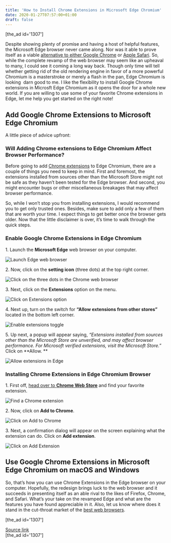 ```yaml
---
title: 'How to Install Chrome Extensions in Microsoft Edge Chromium'
date: 2020-01-27T07:57:00+01:00
draft: false
---
```


\[the\_ad id='1307'\]  
  

  

Despite showing plenty of promise and having a host of helpful features, the Microsoft Edge browser never came along. Nor was it able to prove itself as a viable [alternative to either Google Chrome](https://beebom.com/best-google-chrome-alternatives/) or [Apple Safari](https://beebom.com/safari-tips-get-most-out-ios-13-ipados-13/). So, while the complete revamp of the web browser may seem like an upheaval to many, I could see it coming a long way back. Though only time will tell whether getting rid of the old rendering engine in favor of a more powerful Chromium is a masterstroke or merely a flash in the pan, Edge Chromium is looking  darn good to me. I like the flexibility to install Google Chrome extensions in Microsft Edge Chromium as it opens the door for a whole new world. If you are willing to use some of your favorite Chrome extensions in Edge, let me help you get started on the right note!  

Add Google Chrome Extensions to Microsoft Edge Chromium
-------------------------------------------------------

  

A little piece of advice upfront:  

### Will Adding Chrome extensions to Edge Chromium Affect Browser Performance?

  

Before going to add [Chrome extensions](https://beebom.com/best-chrome-extensions/) to Edge Chromium, there are a couple of things you need to keep in mind. First and foremost, the extensions installed from sources other than the Microsoft Store might not be safe as they haven’t been tested for the Edge browser. And second, you might encounter bugs or other miscellaneous breakages that may affect browser performance.  

So, while I won’t stop you from installing extensions, I would recommend you to get only trusted ones. Besides, make sure to add only a few of them that are worth your time. I expect things to get better once the browser gets older. Now that the little disclaimer is over, it’s time to walk through the quick steps.  

### Enable Google Chrome Extensions in Edge Chromium

  

1\. Launch the **Microsoft Edge** web browser on your computer.  

![Launch Edge web browser](https://beebom.com/wp-content/uploads/2020/01/Launch-Edge-web-browser-.jpg)

2\. Now, click on the **setting icon** (three dots) at the top right corner.  

![Click on the three dots in the Chrome web browser](https://beebom.com/wp-content/uploads/2020/01/Click-on-the-three-dots-in-the-Chrome-web-browser-.jpg)

3\. Next, click on the **Extensions** option on the menu.

  
  

  

![Click on Extensions option](https://beebom.com/wp-content/uploads/2020/01/Click-on-Extensions-option.jpg)

4\. Next up, turn on the switch for **“Allow extensions from other stores”** located in the bottom left corner.  

![Enable extensions toggle](https://beebom.com/wp-content/uploads/2020/01/Enable-extensions-toggle-.jpg)

5\. Up next, a popup will appear saying, _“Extensions installed from sources other than the Microsoft Store are unverified, and may affect browser performance. For Microsoft verified extensions, visit the Microsoft Store.”_ Click on **Allow. **  

![Allow extensions in Edge](https://beebom.com/wp-content/uploads/2020/01/Allow-extensions-in-Edge-.jpg)

### Installing Chrome Extensions in Edge Chromium Browser

  

1\. First off, [head over to **Chrome Web Store**](https://chrome.google.com/webstore/category/extensions) and find your favorite extension.  

![Find a Chrome extension](https://beebom.com/wp-content/uploads/2020/01/Find-a-Chrome-extension-.jpg)

2\. Now, click on **Add to Chrome**.  

![Click on Add to Chrome](https://beebom.com/wp-content/uploads/2020/01/Click-on-Add-to-Chrome.jpg)

  
  

  

3\. Next, a confirmation dialog will appear on the screen explaining what the extension can do. Click on **Add extension**.  

![Click on Add Extension](https://beebom.com/wp-content/uploads/2020/01/Click-on-Add-Extension.jpg)

Use Google Chrome Extensions in Microsoft Edge Chromium on macOS and Windows
----------------------------------------------------------------------------

  

So, that’s how you can use Chrome Extensions in the Edge browser on your computer. Hopefully, the redesign brings luck to the web browser and it succeeds in presenting itself as an able rival to the likes of Firefox, Chrome, and Safari. What’s your take on the revamped Edge and what are the features you have found appreciable in it. Also, let us know where does it stand in the cut-throat market of the [best web browsers](https://beebom.com/best-windows-10-browsers/).  

  
  
\[the\_ad id='1307'\]  
  
[Source link](https://beebom.com/install-google-chrome-extensions-microsoft-edge-chromium/)  
\[the\_ad id='1307'\]
